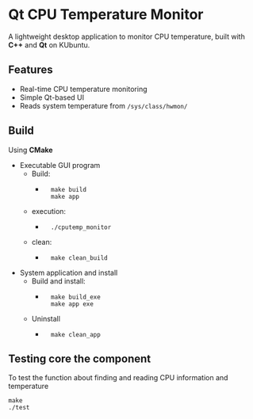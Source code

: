 # Qt CPU Temperature Monitor

A lightweight desktop application to monitor CPU temperature, built with **C++** and **Qt** on KUbuntu.

## Features
- Real-time CPU temperature monitoring
- Simple Qt-based UI
- Reads system temperature from `/sys/class/hwmon/`


## Build
Using **CMake**

- Executable GUI program  
    - Build:
        - ```
            make build
            make app
            ``` 
    - execution:
        - ```
            ./cputemp_monitor
            ```
    - clean:
        - ```
            make clean_build
            ``` 
- System application and install
    - Build and install:
        - ```
            make build_exe
            make app exe
            ```
    - Uninstall 
        - ```
            make clean_app
            ```

## Testing core the component
To test the function about finding and reading CPU information and temperature
```
make 
./test
```
